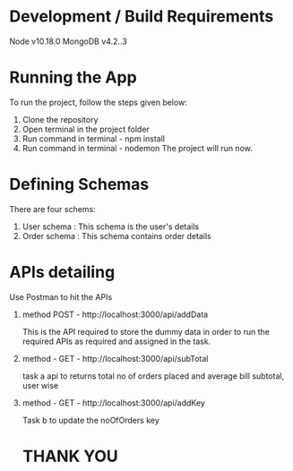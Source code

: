 # Development / Build Requirements
Node v10.18.0
MongoDB v4.2..3

# Running the App
To run the project, follow the steps given below:
1. Clone the repository
2. Open terminal in the project folder
3. Run command in terminal - npm install
4. Run command in terminal - nodemon
The project will run now.

# Defining Schemas
There are four schems:
1. User schema :  This schema is the user's details
2. Order schema : This schema contains order details

# APIs detailing
Use Postman to hit the APIs
1. method POST - http://localhost:3000/api/addData

    This is the API required to store the dummy data in order to run the required APIs as required and assigned in the task.

2. method - GET - http://localhost:3000/api/subTotal

    task a api to returns total no of orders placed and average bill subtotal, user wise

3. method - GET - http://localhost:3000/api/addKey

    Task b to update the noOfOrders key

    # THANK YOU